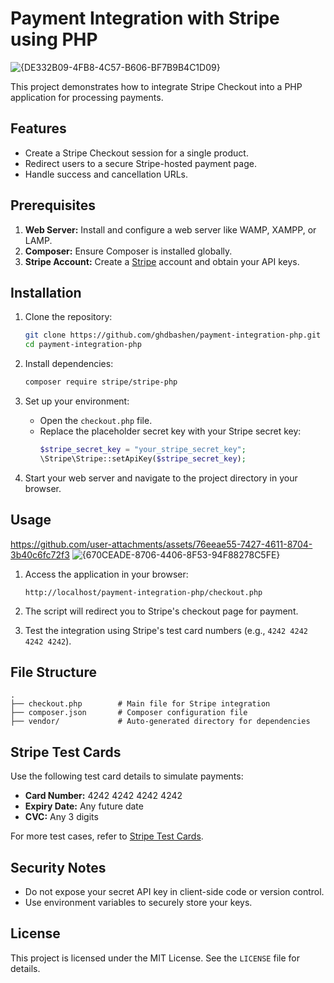 # Payment Integration with Stripe using PHP

![{DE332B09-4FB8-4C57-B606-BF7B9B4C1D09}](https://github.com/user-attachments/assets/551678ee-0293-44ae-9e3e-668bcca53c21)


This project demonstrates how to integrate Stripe Checkout into a PHP application for processing payments.

## Features
- Create a Stripe Checkout session for a single product.
- Redirect users to a secure Stripe-hosted payment page.
- Handle success and cancellation URLs.

## Prerequisites

1. **Web Server:** Install and configure a web server like WAMP, XAMPP, or LAMP.
2. **Composer:** Ensure Composer is installed globally.
3. **Stripe Account:** Create a [Stripe](https://stripe.com/) account and obtain your API keys.

## Installation

1. Clone the repository:
   ```bash
   git clone https://github.com/ghdbashen/payment-integration-php.git
   cd payment-integration-php
   ```

2. Install dependencies:
   ```bash
   composer require stripe/stripe-php
   ```

3. Set up your environment:
   - Open the `checkout.php` file.
   - Replace the placeholder secret key with your Stripe secret key:
     ```php
     $stripe_secret_key = "your_stripe_secret_key";
     \Stripe\Stripe::setApiKey($stripe_secret_key);
     ```

4. Start your web server and navigate to the project directory in your browser.

## Usage

https://github.com/user-attachments/assets/76eeae55-7427-4611-8704-3b40c6fc72f3
![{670CEADE-8706-4406-8F53-94F88278C5FE}](https://github.com/user-attachments/assets/40c6458c-c58f-46c5-9b24-3cbc2332a175)


1. Access the application in your browser:
   ```
   http://localhost/payment-integration-php/checkout.php
   ```

2. The script will redirect you to Stripe's checkout page for payment.

3. Test the integration using Stripe's test card numbers (e.g., `4242 4242 4242 4242`).

## File Structure

```
.
├── checkout.php        # Main file for Stripe integration
├── composer.json       # Composer configuration file
├── vendor/             # Auto-generated directory for dependencies
```

## Stripe Test Cards
Use the following test card details to simulate payments:
- **Card Number:** 4242 4242 4242 4242
- **Expiry Date:** Any future date
- **CVC:** Any 3 digits

For more test cases, refer to [Stripe Test Cards](https://stripe.com/docs/testing).

## Security Notes
- Do not expose your secret API key in client-side code or version control.
- Use environment variables to securely store your keys.

## License
This project is licensed under the MIT License. See the `LICENSE` file for details.
